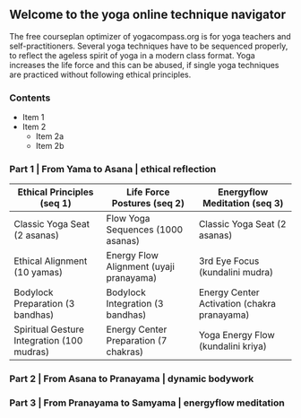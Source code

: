 ## Welcome to the yoga online technique navigator

The free courseplan optimizer of yogacompass.org is for yoga teachers and self-practitioners. Several yoga techniques have to be sequenced properly, to reflect the ageless spirit of yoga in a modern class format. Yoga increases the life force and this can be abused, if single yoga techniques are practiced without following ethical principles.

### Contents
* Item 1
* Item 2
  * Item 2a
  * Item 2b

### Part 1 | From Yama to Asana | ethical reflection

Ethical Principles (seq 1) | Life Force Postures (seq 2) | Energyflow Meditation (seq 3)
------------ | ------------- | -------------
Classic Yoga Seat (2 asanas) | Flow Yoga Sequences (1000 asanas) | Classic Yoga Seat (2 asanas)
Ethical Alignment (10 yamas) | Energy Flow Alignment (uyaji pranayama) | 3rd Eye Focus (kundalini mudra)
Bodylock Preparation (3 bandhas) | Bodylock Integration (3 bandhas) | Energy Center Activation (chakra pranayama)
Spiritual Gesture Integration (100 mudras) | Energy Center Preparation (7 chakras) | Yoga Energy Flow (kundalini kriya)

### Part 2 | From Asana to Pranayama | dynamic bodywork

### Part 3 | From Pranayama to Samyama | energyflow meditation
